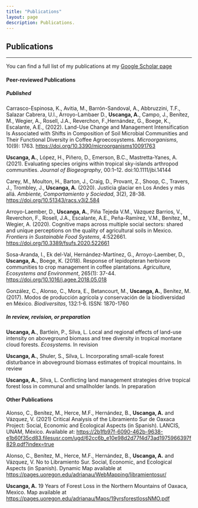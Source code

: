 ```yaml
---
title: "Publications"
layout: page
description: Publications.
---
```


## Publications
---

You can find a full list of my publications at my [Google Scholar page](https://scholar.google.com/citations?user=NhGp0XQAAAAJ&hl=es&oi=ao)

#### Peer-reviewed Publications

##### Published

Carrasco-Espinosa, K., Avitia, M., Barrón-Sandoval, A., Abbruzzini, T.F., Salazar Cabrera, U.I., Arroyo-Lambaer D., **Uscanga, A.**, Campo, J., Benítez, M., Wegier, A., Rosell, J.A., Reverchon, F.,Hernández, G., Boege, K., Escalante, A.E., (2022). Land-Use Change and Management Intensification Is Associated with Shifts in Composition of Soil Microbial Communities and Their Functional Diversity in Coffee Agroecosystems. *Microorganisms*, 10(9): 1763. https://doi.org/10.3390/microorganisms10091763

**Uscanga, A.**, López, H., Piñero, D., Emerson, B.C., Mastretta-Yanes, A. (2021). Evaluating species origins within tropical sky-islands arthropod communities. *Journal of Biogeography*, 00:1–12. doi:10.1111/jbi.14144

Carey, M., Moulton, H., Barton, J., Craig, D., Provant, Z., Shoop, C., Travers, J., Trombley, J., **Uscanga, A.** (2020). Justicia glaciar en Los Andes y más allá. *Ambiente, Comportamiento y Sociedad*, 3(2), 28-38. https://doi.org/10.51343/racs.v3i2.584

Arroyo-Laember, D., **Uscanga, A.**, Piña Tejeda V.M., Vázquez Barrios, V., Reverchon, F., Rosell, J.A., Escalante, A.E., Peña-Ramírez, V.M., Benítez, M., Wegier, A. (2020). Cognitive maps across multiple social sectors: shared and unique perceptions on the quality of agricultural soils in Mexico. *Frontiers in Sustainable Food Systems*, 4:522661. https://doi.org/10.3389/fsufs.2020.522661

Sosa-Aranda, I., Ek del-Val, Hernández-Martínez, G., Arroyo-Laember, D., **Uscanga, A.**, Boege, K. (2018). Response of lepidopteran herbivore communities to crop management in coffee plantations. *Agriculture, Ecosystems and Environment*, 265(1): 37-44. https://doi.org/10.1016/j.agee.2018.05.018

González, C., Alonso, C., Mora, E., Betancourt, M., **Uscanga, A.**, Benítez, M. (2017). Modos de producción agrícola y conservación de la biodiversidad en México. *Biodiversitas*, 132:1-6. ISSN: 1870-1760


##### In review, revision, or preparation

**Uscanga, A.**, Bartlein, P., Silva, L. Local and regional effects of land-use intensity on aboveground biomass and tree diversity in tropical montane cloud forests. *Ecosystems.* In revision

**Uscanga, A.**, Shuler, S., Silva, L. Incorporating small-scale forest disturbance in aboveground biomass estimates of tropical mountains. In review

**Uscanga, A.**, Silva, L. Conflicting land management strategies drive tropical forest loss in communal and smallholder lands. In preparation

#### Other Publications

Alonso, C., Benítez, M., Herce, M.F., Hernández, B., **Uscanga, A.** and Vázquez, V. (2021) Critical Analysis of the Libramiento Sur de Oaxaca Project: Social, Economic and Ecological Aspects (in Spanish). LANCIS, UNAM, México. Available at: https://2b1fb97f-6090-462b-9638-e1b60f35cd83.filesusr.com/ugd/62cc6b_e10e98d2d77f4d73ad1975966397f829.pdf?index=true

Alonso, C., Benítez, M., Herce, M.F., Hernández, B., **Uscanga, A.** and Vázquez, V. No to Libramiento Sur. Social, Economic, and Ecological Aspects (in Spanish). Dynamic Map available at https://pages.uoregon.edu/adrianau/WebMapping/libramientosur/

**Uscanga, A.** 19 Years of Forest Loss in the Northern Mountains of Oaxaca, Mexico. Map available at https://pages.uoregon.edu/adrianau/Maps/19yrsforestlossNMO.pdf 